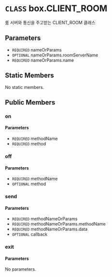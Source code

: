 # `CLASS` box.CLIENT_ROOM
룸 서버와 통신을 주고받는 CLIENT_ROOM 클래스

## Parameters
* `REQUIRED` nameOrParams 
* `OPTIONAL` nameOrParams.roomServerName 
* `REQUIRED` nameOrParams.name 

## Static Members
No static members.

## Public Members

### on
#### Parameters
* `REQUIRED` methodName
* `REQUIRED` method

### off
#### Parameters
* `REQUIRED` methodName
* `OPTIONAL` method

### send
#### Parameters
* `REQUIRED` methodNameOrParams
* `REQUIRED` methodNameOrParams.methodName
* `REQUIRED` methodNameOrParams.data
* `OPTIONAL` callback

### exit
#### Parameters
No parameters.
